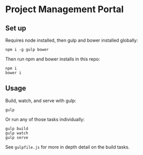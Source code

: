 # Project Management Portal

## Set up

Requires node installed, then gulp and bower installed globally:

```
npm i -g gulp bower
```

Then run npm and bower installs in this repo:

```
npm i
bower i
```

## Usage

Build, watch, and serve with gulp:

```
gulp
```

Or run any of those tasks individually:

```
gulp build
gulp watch
gulp serve
```

See `gulpfile.js` for more in depth detail on the build tasks.
